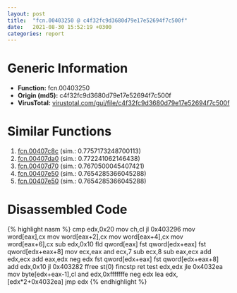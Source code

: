 ```yaml
---
layout: post
title:  "fcn.00403250 @ c4f32fc9d3680d79e17e52694f7c500f"
date:   2021-08-30 15:52:19 +0300
categories: report
---
```


# Generic Information
- **Function:** fcn.00403250
- **Origin (md5):** c4f32fc9d3680d79e17e52694f7c500f
- **VirusTotal:** [virustotal.com/gui/file/c4f32fc9d3680d79e17e52694f7c500f][virustotal_ref]



# Similar Functions

1. [fcn.00407c8c][similar_1_ref] (sim.: 0.7757173248700113)
2. [fcn.00407da0][similar_2_ref] (sim.: 0.772241062146438)
3. [fcn.00407d70][similar_3_ref] (sim.: 0.7670500045407421)
4. [fcn.00407e50][similar_4_ref] (sim.: 0.7654285366045288)
5. [fcn.00407e50][similar_5_ref] (sim.: 0.7654285366045288)


# Disassembled Code

{% highlight nasm %}
cmp edx,0x20
mov ch,cl
jl 0x403296
mov word[eax],cx
mov word[eax+2],cx
mov word[eax+4],cx
mov word[eax+6],cx
sub edx,0x10
fld qword[eax]
fst qword[edx+eax]
fst qword[edx+eax+8]
mov ecx,eax
and ecx,7
sub ecx,8
sub eax,ecx
add edx,ecx
add eax,edx
neg edx
fst qword[edx+eax]
fst qword[edx+eax+8]
add edx,0x10
jl 0x403282
ffree st(0)
fincstp 
ret 
test edx,edx
jle 0x4032ea
mov byte[edx+eax-1],cl
and edx,0xfffffffe
neg edx
lea edx,[edx*2+0x4032ea]
jmp edx
{% endhighlight %}


[similar_1_ref]: /report/fcn.00407c8c@9cf8403cbf23888d20d6ee3929791858
[similar_2_ref]: /report/fcn.00407da0@2ba145d6678d721baeb8d825fab7c600
[similar_3_ref]: /report/fcn.00407d70@c4f32fc9d3680d79e17e52694f7c500f
[similar_4_ref]: /report/fcn.00407e50@0ad8edd40a874a1aec993fe82d20aeec
[similar_5_ref]: /report/fcn.00407e50@5d991d1a7a9b58aecd5ee95b2d0d7bd9
[virustotal_ref]: https://www.virustotal.com/gui/file/c4f32fc9d3680d79e17e52694f7c500f